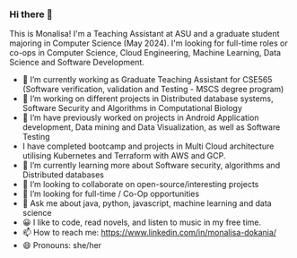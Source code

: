 ### Hi there 👋

This is Monalisa! I'm a Teaching Assistant at ASU and a graduate student majoring in Computer Science (May 2024). I'm looking for full-time roles or co-ops in Computer Science, Cloud Engineering, Machine Learning, Data Science and Software Development.

- 🔭 I’m currently working as Graduate Teaching Assistant for CSE565 (Software verification, validation and Testing - MSCS degree program)
- 🔭 I’m working on different projects in Distributed database systems, Software Security and Algorithms in Computational Biology
- 🔭 I’m have previously worked on projects in Android Application development, Data mining and Data Visualization, as well as Software Testing
- I have completed bootcamp and projects in Multi Cloud architecture utilising Kubernetes and Terraform with AWS and GCP.
- 🌱 I’m currently learning more about Software security, algorithms and Distributed databases
- 👯 I’m looking to collaborate on open-source/interesting projects
- 🤔 I’m looking for full-time / Co-Op opportunities
- 💬 Ask me about java, python, javascript, machine learning and data science
- 😀 I like to code, read novels, and listen to music in my free time.
- 📫 How to reach me: https://www.linkedin.com/in/monalisa-dokania/
- 😄 Pronouns: she/her
